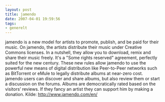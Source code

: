 ```yaml
---
layout: post
title: jamendo
date: 2007-04-01 19:59:56
tags: 
- generelt
---
```

jamendo is a new model for artists to promote, publish, and be paid for their music. On jamendo, the artists distribute their music under Creative Commons licenses. In a nutshell, they allow you to download, remix and share their music freely. It's a "Some rights reserved" agreement, perfectly suited for the new century. These new rules allow jamendo to use the powerful new means of digital distribution like Peer-to-Peer networks such as BitTorrent or eMule to legally distribute albums at near-zero cost. jamendo users can discover and share albums, but also review them or start a discussion on the forums. Albums are democratically rated based on the visitors’ reviews. If they fancy an artist they can support him by making a donation. Kilde: <a href="http://www.jamendo.com/en/">http://www.jamendo.com/en/</a>
